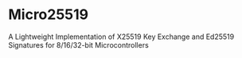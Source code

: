 # Micro25519
A Lightweight Implementation of X25519 Key Exchange and Ed25519 Signatures for 8/16/32-bit Microcontrollers
